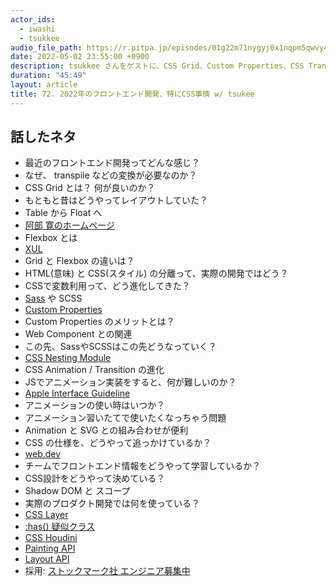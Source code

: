 ```yaml
---
actor_ids:
  - iwashi
  - tsukkee
audio_file_path: https://r.pitpa.jp/episodes/01g22m71nygyj0x1nqpm5qwvy4.mp3
date: 2022-05-02 23:55:00 +0900
description: tsukkee さんをゲストに、CSS Grid、Custom Properties、CSS Transitionなどについて語っていただいたエピソードです。
duration: "45:49"
layout: article
title: 72. 2022年のフロントエンド開発、特にCSS事情 w/ tsukee
---
```


## 話したネタ

- 最近のフロントエンド開発ってどんな感じ？
- なぜ、 transpile などの変換が必要なのか？
- CSS Grid とは？ 何が良いのか？
- もともと昔はどうやってレイアウトしていた？
- Table から Float へ
- [阿部 寛のホームページ](http://abehiroshi.la.coocan.jp/)
- Flexbox とは
- [XUL](https://ja.wikipedia.org/wiki/XUL)
- Grid と Flexbox の違いは？
- HTML(意味) と CSS(スタイル) の分離って、実際の開発ではどう？
- CSSで変数利用って、どう進化してきた？
- [Sass](https://sass-lang.com/) や SCSS
- [Custom Properties](https://developer.mozilla.org/ja/docs/Web/CSS/Using_CSS_custom_properties)
- Custom Properties のメリットとは？
- Web Component との関連
- この先、SassやSCSSはこの先どうなっていく？
- [CSS Nesting Module](https://www.w3.org/TR/css-nesting-1/)
- CSS Animation / Transition の進化
- JSでアニメーション実装をすると、何が難しいのか？
- [Apple Interface Guideline](https://developer.apple.com/design/human-interface-guidelines/)
- アニメーションの使い時はいつか？
- アニメーション習いたてで使いたくなっちゃう問題
- Animation と SVG との組み合わせが便利
- CSS の仕様を、どうやって追っかけているか？
- [web.dev](https://web.dev/)
- チームでフロントエンド情報をどうやって学習しているか？
- CSS設計をどうやって決めている？
- Shadow DOM と スコープ
- 実際のプロダクト開発では何を使っている？
- [CSS Layer](https://developer.mozilla.org/ja/docs/Web/CSS/@layer)
- [:has() 疑似クラス](https://developer.mozilla.org/ja/docs/Web/CSS/:has)
- [CSS Houdini](https://developer.mozilla.org/ja/docs/Web/Guide/Houdini)
- [Painting API](https://developer.mozilla.org/ja/docs/Web/API/CSS_Painting_API/Guide)
- [Layout API](https://github.com/w3c/css-houdini-drafts/blob/main/css-layout-api/EXPLAINER.md)
- 採用: [ストックマーク社 エンジニア募集中](https://herp.careers/v1/stockmark)
